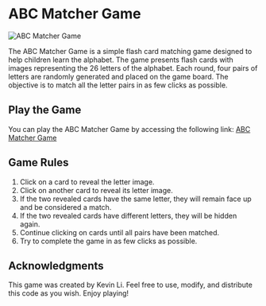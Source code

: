 # ABC Matcher Game

![ABC Matcher Game](https://github.com/kevinleet/ABCmatcher/blob/main/images/ss.png?raw=true)

The ABC Matcher Game is a simple flash card matching game designed to help children learn the alphabet. The game presents flash cards with images representing the 26 letters of the alphabet. Each round, four pairs of letters are randomly generated and placed on the game board. The objective is to match all the letter pairs in as few clicks as possible.

## Play the Game

You can play the ABC Matcher Game by accessing the following link: [ABC Matcher Game](https://limping-grape.surge.sh/)

## Game Rules

1. Click on a card to reveal the letter image.
2. Click on another card to reveal its letter image.
3. If the two revealed cards have the same letter, they will remain face up and be considered a match.
4. If the two revealed cards have different letters, they will be hidden again.
5. Continue clicking on cards until all pairs have been matched.
6. Try to complete the game in as few clicks as possible.

## Acknowledgments

This game was created by Kevin Li. Feel free to use, modify, and distribute this code as you wish. Enjoy playing!
